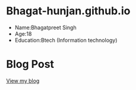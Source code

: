 # Bhagat-hunjan.github.io
- Name:Bhagatpreet Singh
- Age:18
- Education:Btech (Information technology)

# Blog Post
[View my blog](my_experience/readme.md)
